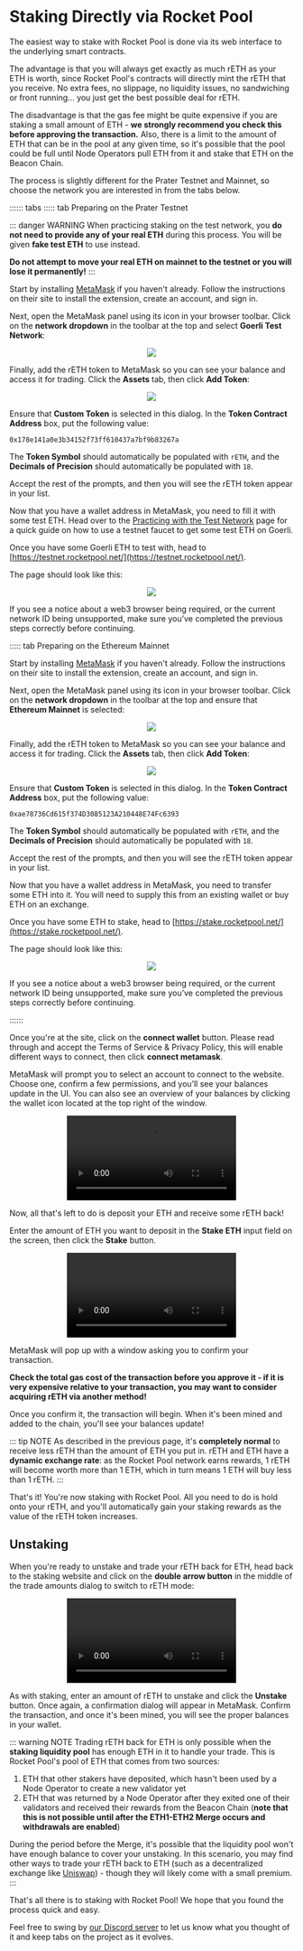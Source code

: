 # Staking Directly via Rocket Pool

The easiest way to stake with Rocket Pool is done via its web interface to the underlying smart contracts.

The advantage is that you will always get exactly as much rETH as your ETH is worth, since Rocket Pool's contracts will directly mint the rETH that you receive.
No extra fees, no slippage, no liquidity issues, no sandwiching or front running... you just get the best possible deal for rETH.

The disadvantage is that the gas fee might be quite expensive if you are staking a small amount of ETH - **we strongly recommend you check this before approving the transaction.**
Also, there is a limit to the amount of ETH that can be in the pool at any given time, so it's possible that the pool could be full until Node Operators pull ETH from it and stake that ETH on the Beacon Chain.


The process is slightly different for the Prater Testnet and Mainnet, so choose the network you are interested in from the tabs below.

:::::: tabs
::::: tab Preparing on the Prater Testnet

::: danger WARNING
When practicing staking on the test network, you **do not need to provide any of your real ETH** during this process.
You will be given **fake test ETH** to use instead.

**Do not attempt to move your real ETH on mainnet to the testnet or you will lose it permanently!** 
:::

Start by installing [MetaMask](https://metamask.io/) if you haven't already.
Follow the instructions on their site to install the extension, create an account, and sign in.

Next, open the MetaMask panel using its icon in your browser toolbar.
Click on the **network dropdown** in the toolbar at the top and select **Goerli Test Network**:

<center>

![](./images/mm_network.png)

</center>

Finally, add the rETH token to MetaMask so you can see your balance and access it for trading.
Click the **Assets** tab, then click **Add Token**:

<center>

![](./images/mm_add_token.png)

</center>

Ensure that **Custom Token** is selected in this dialog.
In the **Token Contract Address** box, put the following value:

```
0x178e141a0e3b34152f73ff610437a7bf9b83267a
```

The **Token Symbol** should automatically be populated with `rETH`, and the **Decimals of Precision** should automatically be populated with `18`.

Accept the rest of the prompts, and then you will see the rETH token appear in your list.

Now that you have a wallet address in MetaMask, you need to fill it with some test ETH.
Head over to the [Practicing with the Test Network](../testnet/overview#getting-test-eth-on-goerli) page for a quick guide on how to use a testnet faucet to get some test ETH on Goerli.

Once you have some Goerli ETH to test with, head to [https://testnet.rocketpool.net/](https://testnet.rocketpool.net/).

The page should look like this:

<center>

![](./images/rp_test_site.png)

</center>

If you see a notice about a web3 browser being required, or the current network ID being unsupported, make sure you’ve completed the previous steps correctly before continuing.


::::: tab Preparing on the Ethereum Mainnet

Start by installing [MetaMask](https://metamask.io/) if you haven't already.
Follow the instructions on their site to install the extension, create an account, and sign in.

Next, open the MetaMask panel using its icon in your browser toolbar.
Click on the **network dropdown** in the toolbar at the top and ensure that **Ethereum Mainnet** is selected:

<center>

![](./images/mm_network_main.png)

</center>

Finally, add the rETH token to MetaMask so you can see your balance and access it for trading.
Click the **Assets** tab, then click **Add Token**:

<center>

![](./images/mm_add_token.png)

</center>

Ensure that **Custom Token** is selected in this dialog.
In the **Token Contract Address** box, put the following value:

```
0xae78736Cd615f374D3085123A210448E74Fc6393
```

The **Token Symbol** should automatically be populated with `rETH`, and the **Decimals of Precision** should automatically be populated with `18`.

Accept the rest of the prompts, and then you will see the rETH token appear in your list.

Now that you have a wallet address in MetaMask, you need to transfer some ETH into it.
You will need to supply this from an existing wallet or buy ETH on an exchange.

Once you have some ETH to stake, head to [https://stake.rocketpool.net/](https://stake.rocketpool.net/).

The page should look like this:

<center>

![](./images/rp_test_site.png)

</center>

If you see a notice about a web3 browser being required, or the current network ID being unsupported, make sure you’ve completed the previous steps correctly before continuing.

::::::


Once you're at the site, click on the **connect wallet** button. Please read through and accept the Terms of Service & Privacy Policy, this will enable different ways to connect, then click **connect metamask**.

MetaMask will prompt you to select an account to connect to the website.
Choose one, confirm a few permissions, and you’ll see your balances update in the UI. You can also see an overview of your balances by clicking the wallet icon located at the top right of the window.

<center>

![](https://cdn-rocketpool.s3.us-west-2.amazonaws.com/rp_balances.mp4)

</center>

Now, all that's left to do is deposit your ETH and receive some rETH back!

Enter the amount of ETH you want to deposit in the **Stake ETH** input field on the screen, then click the **Stake** button.

<center>

![](https://cdn-rocketpool.s3.us-west-2.amazonaws.com/stake.mp4)

</center>

MetaMask will pop up with a window asking you to confirm your transaction.

**Check the total gas cost of the transaction before you approve it - if it is very expensive relative to your transaction, you may want to consider acquiring rETH via another method!**

Once you confirm it, the transaction will begin.
When it's been mined and added to the chain, you'll see your balances update!

::: tip NOTE
As described in the previous page, it's **completely normal** to receive less rETH than the amount of ETH you put in.
rETH and ETH have a **dynamic exchange rate**: as the Rocket Pool network earns rewards, 1 rETH will become worth more than 1 ETH, which in turn means 1 ETH will buy less than 1 rETH.
:::

That's it!
You're now staking with Rocket Pool.
All you need to do is hold onto your rETH, and you'll automatically gain your staking rewards as the value of the rETH token increases.


## Unstaking

When you're ready to unstake and trade your rETH back for ETH, head back to the staking website and click on the **double arrow button** in the middle of the trade amounts dialog to switch to rETH mode:

<center>

![](https://cdn-rocketpool.s3.us-west-2.amazonaws.com/unstake.mp4)

</center>

As with staking, enter an amount of rETH to unstake and click the **Unstake** button.
Once again, a confirmation dialog will appear in MetaMask.
Confirm the transaction, and once it's been mined, you will see the proper balances in your wallet.

::: warning NOTE
Trading rETH back for ETH is only possible when the **staking liquidity pool** has enough ETH in it to handle your trade.
This is Rocket Pool's pool of ETH that comes from two sources:

1. ETH that other stakers have deposited, which hasn't been used by a Node Operator to create a new validator yet
1. ETH that was returned by a Node Operator after they exited one of their validators and received their rewards from the Beacon Chain (**note that this is not possible until after the ETH1-ETH2 Merge occurs and withdrawals are enabled**)

During the period before the Merge, it's possible that the liquidity pool won't have enough balance to cover your unstaking.
In this scenario, you may find other ways to trade your rETH back to ETH (such as a decentralized exchange like [Uniswap](https://app.uniswap.org/#/swap)) - though they will likely come with a small premium.
:::

That's all there is to staking with Rocket Pool!
We hope that you found the process quick and easy.

Feel free to swing by [our Discord server](https://discord.gg/G46XgK264a) to let us know what you thought of it and keep tabs on the project as it evolves.

